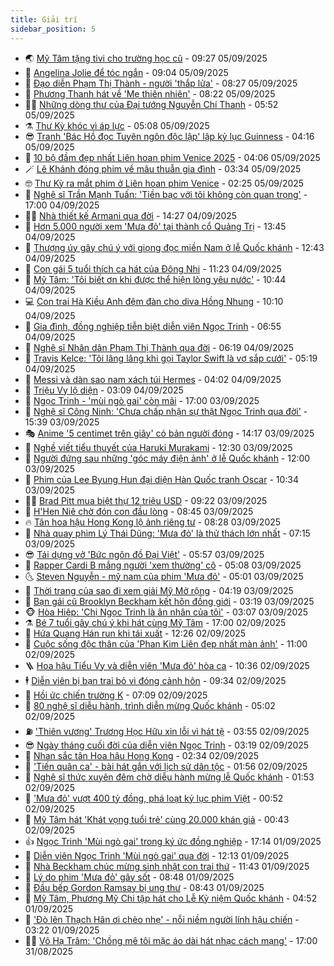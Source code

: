 ```yaml
---
title: Giải trí
sidebar_position: 5
---
```


<!-- vnexpress-giai-tri:START -->
- 🌏 [Mỹ Tâm tặng tivi cho trường học cũ](https://vnexpress.net/my-tam-tang-tivi-cho-truong-hoc-cu-4935412.html) - 09:27 05/09/2025
- 💫 [Angelina Jolie để tóc ngắn](https://vnexpress.net/angelina-jolie-de-toc-ngan-4935585.html) - 09:04 05/09/2025
- 🌮 [Đạo diễn Phạm Thị Thành - người &#39;thắp lửa&#39;](https://vnexpress.net/dao-dien-pham-thi-thanh-nguoi-thap-lua-4935049.html) - 08:27 05/09/2025
- 🧠 [Phương Thanh hát về &#39;Mẹ thiên nhiên&#39;](https://vnexpress.net/phuong-thanh-hat-ve-me-thien-nhien-4931972.html) - 08:22 05/09/2025
- 👨‍🏫 [Những dòng thư của Đại tướng Nguyễn Chí Thanh](https://vnexpress.net/nhung-dong-thu-cua-dai-tuong-nguyen-chi-thanh-4935170.html) - 05:52 05/09/2025
- ⚗️ [Thư Kỳ khóc vì áp lực](https://vnexpress.net/thu-ky-khoc-vi-ap-luc-4935470.html) - 05:08 05/09/2025
- 😎 [Tranh &#39;Bác Hồ đọc Tuyên ngôn độc lập&#39; lập kỷ lục Guinness](https://vnexpress.net/tranh-bac-ho-doc-tuyen-ngon-doc-lap-lap-ky-luc-guinness-4935442.html) - 04:16 05/09/2025
- 🫣 [10 bộ đầm đẹp nhất Liên hoan phim Venice 2025](https://vnexpress.net/10-bo-dam-dep-nhat-lien-hoan-phim-venice-2025-4934942.html) - 04:06 05/09/2025
- 🪄 [Lê Khánh đóng phim về mâu thuẫn gia đình](https://vnexpress.net/le-khanh-dong-phim-ve-mau-thuan-gia-dinh-4935211.html) - 03:34 05/09/2025
- 🤓 [Thư Kỳ ra mắt phim ở Liên hoan phim Venice](https://vnexpress.net/thu-ky-ra-mat-phim-o-lien-hoan-phim-venice-4935308.html) - 02:25 05/09/2025
- 🫶 [Nghệ sĩ Trần Mạnh Tuấn: &#39;Tiền bạc với tôi không còn quan trọng&#39;](https://vnexpress.net/nghe-si-tran-manh-tuan-tien-bac-voi-toi-khong-con-quan-trong-4934732.html) - 17:00 04/09/2025
- 🧑‍🏫 [Nhà thiết kế Armani qua đời](https://vnexpress.net/nha-thiet-ke-armani-qua-doi-4935238.html) - 14:27 04/09/2025
- 🦄 [Hơn 5.000 người xem &#39;Mưa đỏ&#39; tại thành cổ Quảng Trị](https://vnexpress.net/hon-5-000-nguoi-xem-mua-do-tai-thanh-co-quang-tri-4935212.html) - 13:45 04/09/2025
- 💫 [​Thượng úy gây chú ý với giọng đọc miền Nam ở lễ Quốc khánh](https://vnexpress.net/thuong-uy-gay-chu-y-voi-giong-doc-mien-nam-o-le-quoc-khanh-4934935.html) - 12:43 04/09/2025
- 🎊 [Con gái 5 tuổi thích ca hát của Đông Nhi](https://vnexpress.net/con-gai-5-tuoi-thich-ca-hat-cua-dong-nhi-4934549.html) - 11:23 04/09/2025
- 👹 [Mỹ Tâm: &#39;Tôi biết ơn khi được thể hiện lòng yêu nước&#39;](https://vnexpress.net/my-tam-toi-biet-on-khi-duoc-the-hien-long-yeu-nuoc-4934842.html) - 10:44 04/09/2025
- 💻 [Con trai Hà Kiều Anh đệm đàn cho diva Hồng Nhung](https://vnexpress.net/con-trai-ha-kieu-anh-dem-dan-cho-diva-hong-nhung-4935070.html) - 10:10 04/09/2025
- 🤡 [Gia đình, đồng nghiệp tiễn biệt diễn viên Ngọc Trinh](https://vnexpress.net/gia-dinh-dong-nghiep-tien-biet-dien-vien-ngoc-trinh-4934857.html) - 06:55 04/09/2025
- 🥰 [Nghệ sĩ Nhân dân Phạm Thị Thành qua đời](https://vnexpress.net/nghe-si-nhan-dan-pham-thi-thanh-qua-doi-4935000.html) - 06:19 04/09/2025
- 🚀 [Travis Kelce: &#39;Tôi lâng lâng khi gọi Taylor Swift là vợ sắp cưới&#39;](https://vnexpress.net/travis-kelce-toi-lang-lang-khi-goi-taylor-swift-la-vo-sap-cuoi-4934862.html) - 05:19 04/09/2025
- 📝 [Messi và dàn sao nam xách túi Hermes](https://vnexpress.net/messi-va-dan-sao-nam-xach-tui-hermes-4934652.html) - 04:02 04/09/2025
- 🐲 [Triệu Vy lộ diện](https://vnexpress.net/trieu-vy-lo-dien-4934885.html) - 03:09 04/09/2025
- 🎃 [Ngọc Trinh - &#39;mùi ngò gai&#39; còn mãi](https://vnexpress.net/ngoc-trinh-mui-ngo-gai-con-mai-4934074.html) - 17:00 03/09/2025
- 🤠 [Nghệ sĩ Công Ninh: &#39;Chưa chấp nhận sự thật Ngọc Trinh qua đời&#39;](https://vnexpress.net/nghe-si-cong-ninh-chua-chap-nhan-su-that-ngoc-trinh-qua-doi-4934666.html) - 15:39 03/09/2025
- 🎭 [Anime &#39;5 centimet trên giây&#39; có bản người đóng](https://vnexpress.net/anime-5-centimet-tren-giay-co-ban-nguoi-dong-4934016.html) - 14:17 03/09/2025
- 🧰 [Nghề viết tiểu thuyết của Haruki Murakami](https://vnexpress.net/nghe-viet-tieu-thuyet-cua-haruki-murakami-4933816.html) - 12:30 03/09/2025
- 🦍 [Người đứng sau những &#39;góc máy điện ảnh&#39; ở lễ Quốc khánh](https://vnexpress.net/nguoi-dung-sau-nhung-goc-may-dien-anh-o-le-quoc-khanh-4934412.html) - 12:00 03/09/2025
- 🌝 [Phim của Lee Byung Hun đại diện Hàn Quốc tranh Oscar](https://vnexpress.net/phim-cua-lee-byung-hun-dai-dien-han-quoc-tranh-oscar-4934551.html) - 10:34 03/09/2025
- 🧑‍💻 [Brad Pitt mua biệt thự 12 triệu USD](https://vnexpress.net/brad-pitt-mua-biet-thu-12-trieu-usd-4934641.html) - 09:22 03/09/2025
- 🥸 [H&#39;Hen Niê chờ đón con đầu lòng](https://vnexpress.net/h-hen-nie-cho-don-con-dau-long-4934636.html) - 08:45 03/09/2025
- 🔥 [Tân hoa hậu Hong Kong lộ ảnh riêng tư](https://vnexpress.net/tan-hoa-hau-hong-kong-lo-anh-rieng-tu-4934615.html) - 08:28 03/09/2025
- 🐎 [Nhà quay phim Lý Thái Dũng: &#39;Mưa đỏ&#39; là thử thách lớn nhất](https://vnexpress.net/nha-quay-phim-ly-thai-dung-mua-do-la-thu-thach-lon-nhat-4931578.html) - 07:15 03/09/2025
- 😎 [Tái dựng vở &#39;Bức ngôn đồ Đại Việt&#39;](https://vnexpress.net/tai-dung-vo-buc-ngon-do-dai-viet-4934004.html) - 05:57 03/09/2025
- 🦄 [Rapper Cardi B mắng người &#39;xem thường&#39; cô](https://vnexpress.net/rapper-cardi-b-mang-nguoi-xem-thuong-co-4934471.html) - 05:08 03/09/2025
- 🌜 [Steven Nguyễn - mỹ nam của phim &#39;Mưa đỏ&#39;](https://vnexpress.net/steven-nguyen-my-nam-cua-phim-mua-do-4934287.html) - 05:01 03/09/2025
- 🚦 [Thời trang của sao đi xem giải Mỹ Mở rộng](https://vnexpress.net/thoi-trang-cua-sao-di-xem-giai-my-mo-rong-4934506.html) - 04:19 03/09/2025
- 🧐 [Bạn gái cũ Brooklyn Beckham kết hôn đồng giới](https://vnexpress.net/ban-gai-cu-brooklyn-beckham-ket-hon-dong-gioi-4934439.html) - 03:19 03/09/2025
- 🐵 [Hòa Hiệp: &#39;Chị Ngọc Trinh là ân nhân của tôi&#39;](https://vnexpress.net/hoa-hiep-chi-ngoc-trinh-la-an-nhan-cua-toi-4934335.html) - 03:07 03/09/2025
- ⚗️ [Bé 7 tuổi gây chú ý khi hát cùng Mỹ Tâm](https://vnexpress.net/be-7-tuoi-gay-chu-y-khi-hat-cung-my-tam-4934302.html) - 17:00 02/09/2025
- 👺 [Hứa Quang Hán run khi tái xuất](https://vnexpress.net/hua-quang-han-run-khi-tai-xuat-4934300.html) - 12:26 02/09/2025
- 🌊 [Cuộc sống độc thân của &#39;Phan Kim Liên đẹp nhất màn ảnh&#39;](https://vnexpress.net/cuoc-song-doc-than-cua-phan-kim-lien-dep-nhat-man-anh-4934220.html) - 11:00 02/09/2025
- 🪜 [Hoa hậu Tiểu Vy và diễn viên &#39;Mưa đỏ&#39; hòa ca](https://vnexpress.net/hoa-hau-tieu-vy-va-dien-vien-mua-do-hoa-ca-4934258.html) - 10:36 02/09/2025
- 🕴 [Diễn viên bị bạn trai bỏ vì đóng cảnh hôn](https://vnexpress.net/dien-vien-bi-ban-trai-bo-vi-dong-canh-hon-4934274.html) - 09:34 02/09/2025
- 💃 [Hồi ức chiến trường K](https://vnexpress.net/hoi-uc-chien-truong-k-4933813.html) - 07:09 02/09/2025
- 🦄 [80 nghệ sĩ diễu hành, trình diễn mừng Quốc khánh](https://vnexpress.net/80-nghe-si-dieu-hanh-trinh-dien-mung-quoc-khanh-4934173.html) - 05:02 02/09/2025
- ⛽️ [&#39;Thiên vương&#39; Trương Học Hữu xin lỗi vì hát tệ](https://vnexpress.net/thien-vuong-truong-hoc-huu-xin-loi-vi-hat-te-4934196.html) - 03:55 02/09/2025
- 😎 [Ngày tháng cuối đời của diễn viên Ngọc Trinh](https://vnexpress.net/ngay-thang-cuoi-doi-cua-dien-vien-ngoc-trinh-4934139.html) - 03:19 02/09/2025
- 🌊 [Nhan sắc tân Hoa hậu Hong Kong](https://vnexpress.net/nhan-sac-tan-hoa-hau-hong-kong-4934158.html) - 02:34 02/09/2025
- 🐲 [&#39;Tiến quân ca&#39; - bài hát gắn với lịch sử dân tộc](https://vnexpress.net/tien-quan-ca-bai-hat-gan-voi-lich-su-dan-toc-4928561.html) - 01:56 02/09/2025
- 💂 [Nghệ sĩ thức xuyên đêm chờ diễu hành mừng lễ Quốc khánh](https://vnexpress.net/nghe-si-thuc-xuyen-dem-cho-dieu-hanh-mung-le-quoc-khanh-4934153.html) - 01:53 02/09/2025
- 🙉 [&#39;Mưa đỏ&#39; vượt 400 tỷ đồng, phá loạt kỷ lục phim Việt](https://vnexpress.net/mua-do-vuot-400-ty-dong-pha-loat-ky-luc-phim-viet-4934147.html) - 00:52 02/09/2025
- 💪 [Mỹ Tâm hát &#39;Khát vọng tuổi trẻ&#39; cùng 20.000 khán giả](https://vnexpress.net/my-tam-hat-khat-vong-tuoi-tre-cung-20-000-khan-gia-4934138.html) - 00:43 02/09/2025
- 👍 [Ngọc Trinh &#39;Mùi ngò gai&#39; trong ký ức đồng nghiệp](https://vnexpress.net/ngoc-trinh-mui-ngo-gai-trong-ky-uc-dong-nghiep-4934048.html) - 17:14 01/09/2025
- 💪 [Diễn viên Ngọc Trinh &#39;Mùi ngò gai&#39; qua đời](https://vnexpress.net/dien-vien-ngoc-trinh-mui-ngo-gai-qua-doi-4934046.html) - 12:13 01/09/2025
- 💄 [Nhà Beckham chúc mừng sinh nhật con trai thứ](https://vnexpress.net/nha-beckham-chuc-mung-sinh-nhat-con-trai-thu-4934007.html) - 11:43 01/09/2025
- 🦩 [Lý do phim &#39;Mưa đỏ&#39; gây sốt](https://vnexpress.net/ly-do-phim-mua-do-gay-sot-4933949.html) - 08:48 01/09/2025
- 🥸 [Đầu bếp Gordon Ramsay bị ung thư](https://vnexpress.net/dau-bep-gordon-ramsay-bi-ung-thu-4933998.html) - 08:43 01/09/2025
- 🧰 [Mỹ Tâm, Phương Mỹ Chi tập hát cho Lễ Kỷ niệm Quốc khánh](https://vnexpress.net/my-tam-phuong-my-chi-tap-hat-cho-le-ky-niem-quoc-khanh-4933918.html) - 04:52 01/09/2025
- 💼 [&#39;Đò lên Thạch Hãn ơi chèo nhẹ&#39; - nỗi niềm người lính hậu chiến](https://vnexpress.net/do-len-thach-han-oi-cheo-nhe-noi-niem-nguoi-linh-hau-chien-4933648.html) - 03:22 01/09/2025
- 🧑‍💻 [Võ Hạ Trâm: &#39;Chồng mê tôi mặc áo dài hát nhạc cách mạng&#39;](https://vnexpress.net/vo-ha-tram-chong-me-toi-mac-ao-dai-hat-nhac-cach-mang-4928692.html) - 17:00 31/08/2025<!-- vnexpress-giai-tri:END -->
